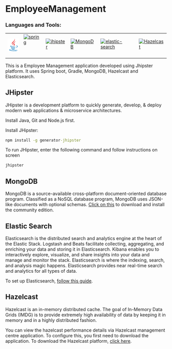 # EmployeeManagement

<h3 align="left">Languages and Tools:</h3>
<table>
    <tbody>
        <tr valign="top">
            <td> <p align="left"> <a href="https://www.java.com "Java"" target="_blank" rel="noreferrer"> <img src="https://raw.githubusercontent.com/devicons/devicon/master/icons/java/java-original.svg" alt="java" width="40" height="40"/> </a> </td>
            <td> <a href="https://spring.io/" target="_blank" rel="noreferrer"> <img src="https://www.vectorlogo.zone/logos/springio/springio-icon.svg" alt="spring" width="40" height="40"/> </a> </td>
            <td> <p align="left"> <a href="https://www.jhipster.tech/" target="_blank" rel="noreferrer"> <img src="https://www.jhipster.tech/jhipster-artwork/logos/JHipster%20bowtie%20-%20square.png" alt="jhipster" width="40" height="40"/> </a> </td>
            <td> <p align="left"> <a href="https://www.mongodb.com/" target="_blank" rel="noreferrer"> <img src="https://s3-symbol-logo.tradingview.com/mongodb--big.svg" alt="MongoDB" width="40" height="40"/> </a> </td>
            <td> <p align="left"> <a href="https://www.elastic.co/" target="_blank" rel="noreferrer"> <img src="https://logowik.com/content/uploads/images/elasticsearch6390.jpg" alt="elastic-search" width="40" height="40"/> </a> </td>
            <td> <p align="left"> <a href="https://hazelcast.com/open-source-projects/" target="_blank" rel="noreferrer"> <img src="https://upload.wikimedia.org/wikipedia/commons/9/96/HazelcastLogo-Blue_Dark_Square.svg" alt="Hazelcast" width="40" height="40"/> </a> </td>
        </p>
        </tr>
    </tbody>
</table>

This is a Employee Management application developed using Jhipster platform. It uses Spring boot, Gradle, MongoDB, Hazelcast and Elasticsearch.

## JHipster

JHipster is a development platform to quickly generate, develop, & deploy modern web applications & microservice architectures.

Install Java, Git and Node.js first.

Install JHipster:
```cmd
npm install -g generator-jhipster
```

To run JHipster, enter the following command and follow instructions on screen
```cmd
jhipster
```
## MongoDB

MongoDB is a source-available cross-platform document-oriented database program. Classified as a NoSQL database program, MongoDB uses JSON-like documents with optional schemas. [Click on this] to download and install the community edition.

## Elastic Search

Elasticsearch is the distributed search and analytics engine at the heart of the Elastic Stack. Logstash and Beats facilitate collecting, aggregating, and enriching your data and storing it in Elasticsearch. Kibana enables you to interactively explore, visualize, and share insights into your data and manage and monitor the stack. Elasticsearch is where the indexing, search, and analysis magic happens. Elasticsearch provides near real-time search and analytics for all types of data.

To set up Elasticsearch, [follow this guide].

## Hazelcast

Hazelcast is an in-memory distributed cache. The goal of In-Memory Data Grids (IMDG) is to provide extremely high availability of data by keeping it in memory and in a highly distributed fashion.

You can view the hazelcast performance details via Hazelcast management centre application. To configure this, you first need to download the application. To download the Hazelcast platform, [click here].

[Click on this]: https://www.mongodb.com/docs/manual/administration/install-community/
[follow this guide]: https://www.elastic.co/guide/en/elasticsearch/reference/current/install-elasticsearch.html
[click here]: https://hazelcast.com/open-source-projects/downloads

